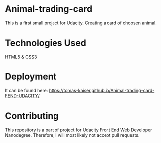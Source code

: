 # Animal-trading-card
This is a first small project for Udacity. Creating a card of choosen animal.

# Technologies Used
HTML5 & CSS3

# Deployment
It can be found here: https://tomas-kaiser.github.io/Animal-trading-card-FEND-UDACITY/

# Contributing
This repository is a part of project for Udacity Front End Web Developer Nanodegree. Therefore, I will most likely not accept pull requests.
